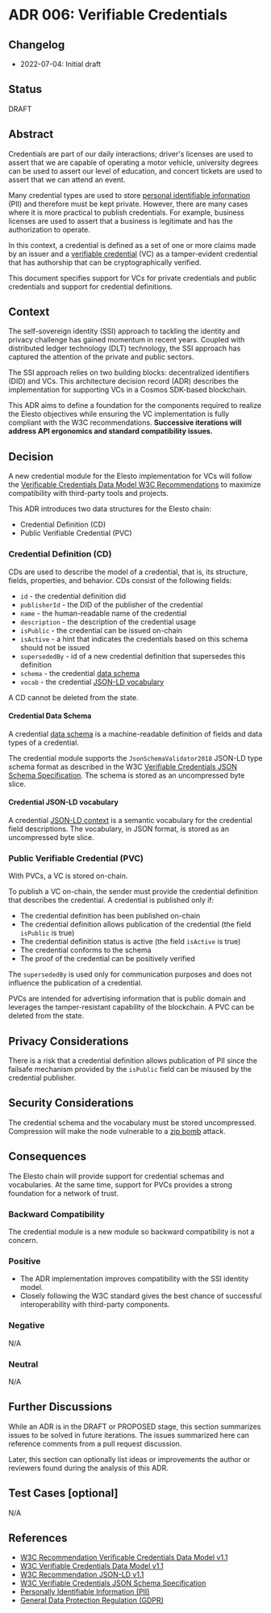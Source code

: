 # ADR 006: Verifiable Credentials

## Changelog

- 2022-07-04: Initial draft

## Status

DRAFT

## Abstract

Credentials are part of our daily interactions; driver's licenses are used to assert that we are capable of operating a motor vehicle, university degrees can be used to assert our level of education, and concert tickets are used to assert that we can attend an event.

Many credential types are used to store [personal identifiable information](https://en.wikipedia.org/wiki/Personal_data) (PII) and therefore must be kept private. However, there are many cases where it is more practical to publish credentials. For example, business licenses are used to assert that a business is legitimate and has the authorization to operate.

In this context, a credential is defined as a set of one or more claims made by an issuer and a [verifiable credential](https://www.w3.org/TR/2022/REC-vc-data-model-20220303/) (VC) as a tamper-evident credential that has authorship that can be cryptographically verified.

This document specifies support for VCs for private credentials and public credentials and support for credential definitions.

## Context

The self-sovereign identity (SSI) approach to tackling the identity and privacy challenge has gained momentum in recent years. Coupled with distributed ledger technology (DLT) technology, the SSI approach has captured the attention of the private and public sectors.

The SSI approach relies on two building blocks: decentralized identifiers (DID) and VCs. This architecture decision record (ADR) describes the implementation for supporting VCs in a Cosmos SDK-based blockchain.

This ADR aims to define a foundation for the components required to realize the Elesto objectives while ensuring the VC implementation is fully compliant with the W3C recommendations. **Successive iterations will address API ergonomics and standard compatibility issues.**

## Decision

A new credential module for the Elesto implementation for VCs will follow the [Verificable Credentials Data Model W3C Recommendations](https://www.w3.org/TR/2022/REC-vc-data-model-20220303/) to maximize compatibility with third-party tools and projects.

This ADR introduces two data structures for the Elesto chain:

- Credential Definition (CD)
- Public Verifiable Credential (PVC)

### Credential Definition (CD)

CDs are used to describe the model of a credential, that is, its structure, fields, properties, and behavior. CDs consist of the following fields:

- `id` - the credential definition did
- `publisherId` - the DID of the publisher of the credential
- `name` - the human-readable name of the credential 
- `description` - the description of the credential usage
- `isPublic` - the credential can be issued on-chain
- `isActive` - a hint that indicates the credentials based on this schema should not be issued
- `supersededBy` - id of a new credential definition that supersedes this definition 
- `schema` - the credential [data schema](#credential-schema) 
- `vocab` - the credential [JSON-LD vocabulary](#credential-json-ld-vocabulary)

A CD cannot be deleted from the state. 

#### Credential Data Schema

A credential [data schema](https://www.w3.org/TR/vc-data-model/#data-schemas) is a machine-readable definition of fields and data types of a credential. 

The credential module supports the `JsonSchemaValidator2018` JSON-LD type schema format as described in the W3C [Verifiable Credentials JSON Schema Specification](https://w3c-ccg.github.io/vc-json-schemas/v1/index.html). The schema is stored as an uncompressed byte slice.

#### Credential JSON-LD vocabulary

A credential [JSON-LD context](https://www.w3.org/TR/json-ld11/#the-context) is a semantic vocabulary for the credential field descriptions. The vocabulary, in JSON format, is stored as an uncompressed byte slice.
  
### Public Verifiable Credential (PVC)

With PVCs, a VC is stored on-chain.

To publish a VC on-chain, the sender must provide the credential definition that describes the credential. A credential is published only if:

- The credential definition has been published on-chain
- The credential definition allows publication of the credential (the field `isPublic` is true)
- The credential definition status is active (the field `isActive` is true)
- The credential conforms to the schema
- The proof of the credential can be positively verified

The `supersededBy` is used only for communication purposes and does not influence the publication of a credential.
  
PVCs are intended for advertising information that is public domain and leverages the tamper-resistant capability of the blockchain. A PVC can be deleted from the state.

## Privacy Considerations

There is a risk that a credential definition allows publication of PII since the failsafe mechanism provided by the `isPublic` field can be misused by the credential publisher.   

## Security Considerations

The credential schema and the vocabulary must be stored uncompressed. Compression will make the node vulnerable to a [zip bomb](https://en.wikipedia.org/wiki/Zip_bomb) attack. 

## Consequences

The Elesto chain will provide support for credential schemas and vocabularies. At the same time, support for PVCs provides a strong foundation for a network of trust.
  
### Backward Compatibility

The credential module is a new module so backward compatibility is not a concern.

### Positive

- The ADR implementation improves compatibility with the SSI identity model.
- Closely following the W3C standard gives the best chance of successful interoperability with third-party components.

### Negative

N/A

### Neutral

N/A

## Further Discussions

While an ADR is in the DRAFT or PROPOSED stage, this section summarizes issues to be solved in future iterations. The issues summarized here can reference comments from a pull request discussion.

Later, this section can optionally list ideas or improvements the author or reviewers found during the analysis of this ADR.

## Test Cases [optional]

N/A

## References

- [W3C Recommendation Verificable Credentials Data Model v1.1](https://www.w3.org/TR/2022/REC-vc-data-model-20220303/)
- [W3C Verifiable Credentials Data Model v1.1](https://www.w3.org/TR/vc-data-model/#data-schemas)
- [W3C Recommendation JSON-LD v1.1](https://www.w3.org/TR/2020/REC-json-ld11-20200716/)
- [W3C Verifiable Credentials JSON Schema Specification](https://w3c-ccg.github.io/vc-json-schemas/v1/index.html)
- [Personally Identifiable Information (PII)](https://en.wikipedia.org/wiki/Personal_data)
- [General Data Protection Regulation (GDPR)](https://eur-lex.europa.eu/eli/reg/2016/679/oj)
